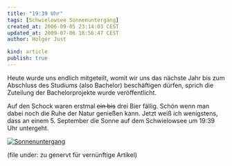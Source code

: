 ```yaml
---
title: "19:39 Uhr"
tags: [Schwielowsee Sonnenuntergang]
created_at: 2006-09-05 23:14:03 CEST
updated_at: 2009-07-06 18:56:47 CEST
author: Holger Just

kind: article
publish: true
---
```


Heute wurde uns endlich mitgeteilt, womit wir uns das nächste Jahr bis zum Abschluss des Studiums (also Bachelor) beschäftigen dürfen, sprich die Zuteilung der Bachelorprojekte wurde veröffentlicht.

Auf den Schock waren erstmal <del>ein bis</del> drei Bier fällig. Schön wenn man dabei noch die Ruhe der Natur genießen kann. Jetzt weiß ich wenigstens, dass an einem 5. September die Sonne auf dem Schwielowsee um 19:39 Uhr untergeht.

<a href="http://www.flickr.com/photos/meine-erde/235290066/"><img src="http://static.flickr.com/83/235290066_e1ba050bf4.jpg" alt="Sonnenuntergang" title="19:39 Uhr auf dem Schwielowsee" class="center"/></a>

(file under: zu genervt für vernünftige Artikel)